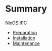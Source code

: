 # Summary

[NixOS IPC](./intro.md)
- [Preparation](./preparation.md)
- [Installation](./installation.md)
- [Maintenance](./maintenance.md)
